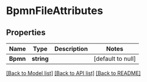 # BpmnFileAttributes

## Properties
Name | Type | Description | Notes
------------ | ------------- | ------------- | -------------
**Bpmn** | **string** |  | [default to null]

[[Back to Model list]](../README.md#documentation-for-models) [[Back to API list]](../README.md#documentation-for-api-endpoints) [[Back to README]](../README.md)


